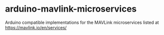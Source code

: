 # arduino-mavlink-microservices
Arduino compatible implementations for the MAVLink microservices listed at https://mavlink.io/en/services/
